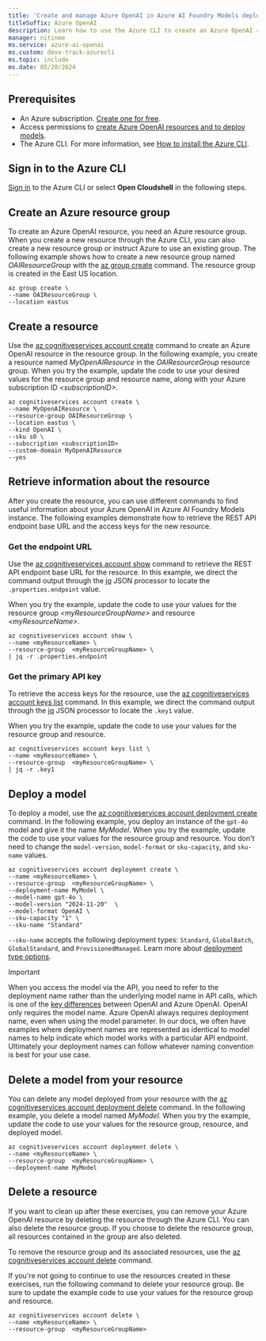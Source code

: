 ```yaml
---
title: 'Create and manage Azure OpenAI in Azure AI Foundry Models deployments with the Azure CLI'
titleSuffix: Azure OpenAI
description: Learn how to use the Azure CLI to create an Azure OpenAI resource and manage deployments with the Azure OpenAI.
manager: nitinme
ms.service: azure-ai-openai
ms.custom: devx-track-azurecli
ms.topic: include
ms.date: 05/20/2024
---
```


## Prerequisites

- An Azure subscription. <a href="https://azure.microsoft.com/free/ai-services" target="_blank">Create one for free</a>.
- Access permissions to [create Azure OpenAI resources and to deploy models](../how-to/role-based-access-control.md).
- The Azure CLI. For more information, see [How to install the Azure CLI](/cli/azure/install-azure-cli).



## Sign in to the Azure CLI

[Sign in](/cli/azure/authenticate-azure-cli) to the Azure CLI or select **Open Cloudshell** in the following steps.

## Create an Azure resource group

To create an Azure OpenAI resource, you need an Azure resource group. When you create a new resource through the Azure CLI, you can also create a new resource group or instruct Azure to use an existing group. The following example shows how to create a new resource group named _OAIResourceGroup_ with the [az group create](/cli/azure/group?view=azure-cli-latest&preserve-view=true#az-group-create) command. The resource group is created in the East US location. 

```azurecli-interactive
az group create \
--name OAIResourceGroup \
--location eastus
```

## Create a resource

Use the [az cognitiveservices account create](/cli/azure/cognitiveservices/account?view=azure-cli-latest&preserve-view=true#az-cognitiveservices-account-create) command to create an Azure OpenAI resource in the resource group. In the following example, you create a resource named _MyOpenAIResource_ in the _OAIResourceGroup_ resource group. When you try the example, update the code to use your desired values for the resource group and resource name, along with your Azure subscription ID _\<subscriptionID>_.

```azurecli
az cognitiveservices account create \
--name MyOpenAIResource \
--resource-group OAIResourceGroup \
--location eastus \
--kind OpenAI \
--sku s0 \
--subscription <subscriptionID>
--custom-domain MyOpenAIResource
--yes
```

## Retrieve information about the resource

After you create the resource, you can use different commands to find useful information about your Azure OpenAI in Azure AI Foundry Models instance. The following examples demonstrate how to retrieve the REST API endpoint base URL and the access keys for the new resource.

### Get the endpoint URL

Use the [az cognitiveservices account show](/cli/azure/cognitiveservices/account?view=azure-cli-latest&preserve-view=true#az-cognitiveservices-account-show) command to retrieve the REST API endpoint base URL for the resource. In this example, we direct the command output through the [jq](https://jqlang.github.io/jq/) JSON processor to locate the `.properties.endpoint` value.

When you try the example, update the code to use your values for the resource group _\<myResourceGroupName>_ and resource _\<myResourceName>_.

```azurecli
az cognitiveservices account show \
--name <myResourceName> \
--resource-group  <myResourceGroupName> \
| jq -r .properties.endpoint
```

### Get the primary API key

To retrieve the access keys for the resource, use the [az cognitiveservices account keys list](/cli/azure/cognitiveservices/account?view=azure-cli-latest&preserve-view=true#az-cognitiveservices-account-keys-list) command. In this example, we direct the command output through the [jq](https://jqlang.github.io/jq/) JSON processor to locate the `.key1` value.

When you try the example, update the code to use your values for the resource group and resource.

```azurecli
az cognitiveservices account keys list \
--name <myResourceName> \
--resource-group  <myResourceGroupName> \
| jq -r .key1
```

## Deploy a model

To deploy a model, use the [az cognitiveservices account deployment create](/cli/azure/cognitiveservices/account/deployment?view=azure-cli-latest&preserve-view=true#az-cognitiveservices-account-deployment-create) command. In the following example, you deploy an instance of the `gpt-4o` model and give it the name _MyModel_. When you try the example, update the code to use your values for the resource group and resource. You don't need to change the `model-version`, `model-format` or `sku-capacity`, and `sku-name` values.

```azurecli
az cognitiveservices account deployment create \
--name <myResourceName> \
--resource-group  <myResourceGroupName> \
--deployment-name MyModel \
--model-name gpt-4o \
--model-version "2024-11-20"  \
--model-format OpenAI \
--sku-capacity "1" \
--sku-name "Standard"
```

`--sku-name` accepts the following deployment types: `Standard`, `GlobalBatch`, `GlobalStandard`, and `ProvisionedManaged`.  Learn more about [deployment type options](../how-to/deployment-types.md).


> [!IMPORTANT]
> When you access the model via the API, you need to refer to the deployment name rather than the underlying model name in API calls, which is one of the [key differences](../how-to/switching-endpoints.yml) between OpenAI and Azure OpenAI. OpenAI only requires the model name. Azure OpenAI always requires deployment name, even when using the model parameter. In our docs, we often have examples where deployment names are represented as identical to model names to help indicate which model works with a particular API endpoint. Ultimately your deployment names can follow whatever naming convention is best for your use case.

## Delete a model from your resource

You can delete any model deployed from your resource with the [az cognitiveservices account deployment delete](/cli/azure/cognitiveservices/account/deployment?view=azure-cli-latest&preserve-view=true#az-cognitiveservices-account-deployment-delete) command. In the following example, you delete a model named _MyModel_. When you try the example, update the code to use your values for the resource group, resource, and deployed model. 

```azurecli
az cognitiveservices account deployment delete \
--name <myResourceName> \
--resource-group  <myResourceGroupName> \
--deployment-name MyModel
```

## Delete a resource

If you want to clean up after these exercises, you can remove your Azure OpenAI resource by deleting the resource through the Azure CLI. You can also delete the resource group. If you choose to delete the resource group, all resources contained in the group are also deleted.

To remove the resource group and its associated resources, use the [az cognitiveservices account delete](/cli/azure/cognitiveservices/account/deployment?view=azure-cli-latest&preserve-view=true#az-cognitiveservices-account-delete) command.

If you're not going to continue to use the resources created in these exercises, run the following command to delete your resource group. Be sure to update the example code to use your values for the resource group and resource.

```azurecli
az cognitiveservices account delete \
--name <myResourceName> \
--resource-group  <myResourceGroupName>
```
